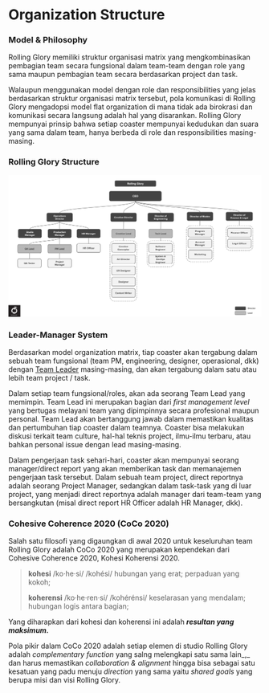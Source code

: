 # Organization Structure

### Model & Philosophy

Rolling Glory memiliki struktur organisasi matrix yang mengkombinasikan pembagian team secara fungsional dalam team-team dengan role yang sama maupun pembagian team secara berdasarkan project dan task.

Walaupun menggunakan model dengan role dan responsibilities yang jelas berdasarkan struktur organisasi matrix tersebut, pola komunikasi di Rolling Glory mengadopsi model flat organization di mana tidak ada birokrasi dan komunikasi secara langsung adalah hal yang disarankan. Rolling Glory mempunyai prinsip bahwa setiap coaster mempunyai kedudukan dan suara yang sama dalam team, hanya berbeda di role dan responsibilities masing-masing. 

### Rolling Glory Structure

![Struktur Organisasi Rolling Glory \(2020\)](../.gitbook/assets/image%20%283%29.png)



### Leader-Manager System

Berdasarkan model organization matrix, tiap coaster akan tergabung dalam sebuah team fungsional \(team PM, engineering, designer, operasional, dkk\) dengan [Team Leader](accountabilities-responsibilities/team-leader.md) masing-masing, dan akan tergabung dalam satu atau lebih team project / task.

Dalam setiap team fungsional/roles, akan ada seorang Team Lead yang memimpin. Team Lead ini merupakan bagian dari _first management level_ yang bertugas melayani team yang dipimpinnya secara profesional maupun personal. Team Lead akan bertanggung jawab dalam memastikan kualitas dan pertumbuhan tiap coaster dalam teamnya. Coaster bisa melakukan diskusi terkait team culture, hal-hal teknis project, ilmu-ilmu terbaru, atau bahkan personal issue dengan lead masing-masing.

Dalam pengerjaan task sehari-hari, coaster akan mempunyai seorang manager/direct report yang akan memberikan task dan memanajemen pengerjaan task tersebut. Dalam sebuah team project, direct reportnya adalah seorang Project Manager, sedangkan dalam task-task yang di luar project, yang menjadi direct reportnya adalah manager dari team-team yang bersangkutan \(misal direct report HR Officer adalah HR Manager, dkk\).

### Cohesive Coherence 2020 \(CoCo 2020\)

Salah satu filosofi yang digaungkan di awal 2020 untuk keseluruhan team Rolling Glory adalah CoCo 2020 yang merupakan kependekan dari Cohesive Coherence 2020, Kohesi Koherensi 2020.

> **kohesi** /ko·he·si/ /kohési/ hubungan yang erat; perpaduan yang kokoh;
>
> **koherensi** /ko·he·ren·si/ /kohérénsi/ keselarasan yang mendalam; hubungan logis antara bagian;

Yang diharapkan dari kohesi dan koherensi ini adalah _**resultan yang maksimum.**_ 

Pola pikir dalam CoCo 2020 adalah setiap elemen di studio Rolling Glory adalah _complementary function_ yang salng melengkapi satu sama lain_,_ dan harus memastikan _collaboration & alignment_ hingga bisa sebagai satu kesatuan yang padu menuju _direction_ yang sama yaitu _shared goals_ yang berupa misi dan visi Rolling Glory.

